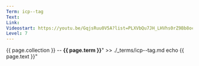 ```yaml
---
Term: icp--tag
Text: 
Link: 
Videostart: https://youtu.be/GqjsRuu0V5A?list=PLXVbQu7JH_LHVhs0rZ9Bb8ocyKlPljkaG&t=49m13s
Level: 7
---
```


{{ page.collection }} -- **{{ page.term }}**" >> ./_terms/icp--tag.md
    echo  {{ page.text }}"
